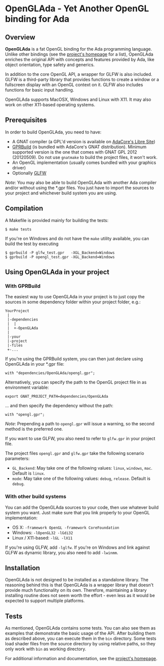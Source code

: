 # OpenGLAda - Yet Another OpenGL binding for Ada

## Overview

**OpenGLAda** is a fat OpenGL binding for the Ada programming language.
Unlike other bindings (see the
[project's homepage](http://flyx86.github.com/OpenGLAda/) for a list),
OpenGLAda enriches the original API with concepts and features provided by
Ada, like object orientation, type safety and generics.

In addition to the core OpenGL API, a wrapper for GLFW is also
included. GLFW is a third-party library that provides functions to create a window
or a fullscreen display with an OpenGL context on it. GLFW also includes functions
for basic input handling.

OpenGLAda supports MacOSX, Windows and Linux with X11. It may also work
on other X11-based operating systems.

## Prerequisites

In order to build OpenGLAda, you need to have:

 * A GNAT compiler (a GPL'd version is available on [AdaCore's Libre Site][1])
 * [GPRBuild][2] (is bundled with AdaCore's GNAT distribution). Minimum supported
   version is the one that comes with GNAT GPL 2012 (20120509). Do not use
   `gnatmake` to build the project files, it won't work.
 * An OpenGL implementation (usually comes bundled with your graphics driver)
 * Optionally [GLFW][3]

_Note_: You may also be able to build OpenGLAda with another Ada compiler and/or
without using the *.gpr files. You just have to import the sources to your project
and whichever build system you are using.

## Compilation

A Makefile is provided mainly for building the tests:

    $ make tests

If you're on Windows and do not have the `make` utility available, you can build
the test by executing

    $ gprbuild -P glfw_test.gpr   -XGL_Backend=Windows
    $ gprbuild -P opengl_test.gpr -XGL_Backend=Windows

## Using OpenGLAda in your project

### With GPRBuild

The easiest way to use OpenGLAda in your project is to just copy the sources
in some dependency folder within your project folder, e.g.:

    YourProject
     |
     |-dependencies
     |  |
     |  +-OpenGLAda
     |
     |-your
     |-project
     |-files
     +-...

If you're using the GPRBuild system, you can then just declare using OpenGLAda in
your *.gpr file:

    with "dependencies/OpenGLAda/opengl.gpr";

Alternatively, you can specify the path to the OpenGL project file in as environment
variable:

    export GNAT_PROJECT_PATH=dependencies/OpenGLAda

... and then specify the dependency without the path:

    with "opengl.gpr";

_Note_: Prepending a path to `opengl.gpr` will issue a warning, so the second
method is the preferred one.

If you want to use GLFW, you also need to refer to `glfw.gpr` in your project file.

The project files `opengl.gpr` and `glfw.gpr` take the following scenario parameters:

 * `GL_Backend`: May take one of the following values: `linux`, `windows`, `mac`.
   Default is `linux`.
 * `mode`: May take one of the following values: `debug`, `release`. Default is `debug`.

### With other build systems

You can add the OpenGLAda sources to your code, then use whatever build system
you want. Just make sure that you link properly to your OpenGL implementation:

 * OS X: `-framework OpenGL -framework CoreFoundation`
 * Windows: `-lOpenGL32 -lGdi32`
 * Linux / X11-based: `-lGL -lX11`

If you're using GLFW, add `-lglfw`. If you're on Windows and link against GLFW
as dynamic library, you also need to add `-lwinmm`.

## Installation

OpenGLAda is not designed to be installed as a standalone library. The reasoning
behind this is that OpenGLAda is a wrapper library that doesn't provide much
functionality on its own. Therefore, maintaining a library installing routine
does not seem worth the effort - even less as it would be expected to support
multiple platforms.

## Tests

As mentioned, OpenGLAda contains some tests. You can also see them as examples
that demonstrate the basic usage of the API. After building them as described
above, you can execute them in the `bin` directory. Some tests load shader
files from the source directory by using relative paths, so they only work with
`bin` as working directory.



For additional information and documentation, see the
[project's homepage](http://flyx86.github.com/OpenGLAda/ "OpenGLAda homepage").



 [1]: http://libre.adacore.com/
 [2]: http://www.adacore.com/gnatpro/toolsuite/gprbuild/
 [3]: http://www.glfw.org/